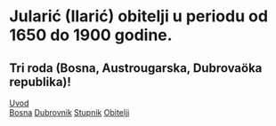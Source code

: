 <div class="hero">
  <h1>Jularić (Ilarić) obitelji u periodu od 1650 do 1900 godine.</h1>
  <h2>Tri roda (Bosna, Austrougarska, Dubrovaöka republika)!</h2>
</div>

<div id="observablehq-mjesta_geo-f5bd7d45"></div>

<div class="bottom-links">
  <div class="uvod-links">
    <a href="https://hjftm.github.io/uvod/">Uvod</a>
  </div>
  <div class="rod-links">
    <a href="https://hjftm.github.io/bosna/">Bosna</a>
    <a href="https://hjftm.github.io/dubrovnik/">Dubrovnik</a>
    <a href="https://hjftm.github.io/stupnik/">Stupnik</a>
    <a href="https://hjftm.github.io/obitelji/">Obitelji</a>
  </div>
</div>


<link rel="stylesheet" href="https://cdn.jsdelivr.net/npm/@observablehq/inspector@5/dist/inspector.css">
<script type="module">
import {Runtime, Inspector} from "https://cdn.jsdelivr.net/npm/@observablehq/runtime@5/dist/runtime.js";
import define from "https://api.observablehq.com/d/b313e21d5ed7eb88.js?v=4";
new Runtime().module(define, name => {
  if (name === "mjesta_geo") return new Inspector(document.querySelector("#observablehq-mjesta_geo-f5bd7d45"));
});
</script>
